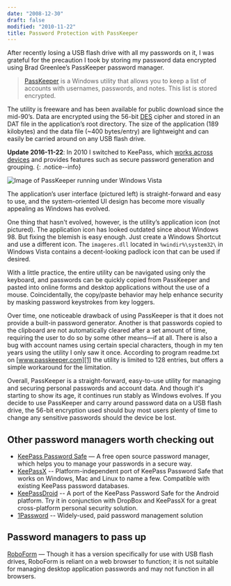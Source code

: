```yaml
---
date: "2008-12-30"
draft: false
modified: "2010-11-22"
title: Password Protection with PassKeeper
---
```

After recently losing a USB flash drive with all my passwords on it, I was grateful for the precaution I took by storing my password data encrypted using Brad Greenlee’s PassKeeper password manager.

> <a title="PassKeeper" href="http://www.passkeeper.com/">PassKeeper</a> is a Windows utility that allows you to keep a list of accounts with usernames, passwords, and notes. This list is stored encrypted.

The utility is freeware and has been available for public download since the mid-90’s. Data are encrypted using the 56-bit <a title="DES cipher" href="http://en.wikipedia.org/wiki/Data_Encryption_Standard" rel="nofollow">DES</a> cipher and stored in an DAT file in the application’s root directory. The size of the application (189 kilobytes) and the data file (~400 bytes/entry) are lightweight and can easily be carried around on any USB flash drive.

**Update 2016-11-22**: In 2010 I switched to KeePass, which [works across devices](/managing-passwords-across-devices/) and provides features such as secure password generation and grouping.
{: .notice--info}

<!--more-->

![Image of PassKeeper running under Windows Vista](//s3.amazonaws.com/images.habdas.org/passkeeper.png)

The application’s user interface (pictured left) is straight-forward and easy to use, and the system-oriented UI design has become more visually appealing as Windows has evolved.

One thing that hasn't evolved, however, is the utility’s application icon (not pictured). The application icon has looked outdated since about Windows 98. But fixing the blemish is easy enough. Just create a Windows Shortcut and use a different icon. The `imageres.dll` located in `%windir%\system32\` in Windows Vista contains a decent-looking padlock icon that can be used if desired.

With a little practice, the entire utility can be navigated using only the keyboard, and passwords can be quickly copied from PassKeeper and pasted into online forms and desktop applications without the use of a mouse. Coincidentally, the copy/paste behavior may help enhance security by masking password keystrokes from key loggers.

Over time, one noticeable drawback of using PassKeeper is that it does not provide a built-in password generator. Another is that passwords copied to the clipboard are not automatically cleared after a set amount of time, requiring the user to do so by some other means—if at all. There is also a bug with account names using certain special characters, though in my ten years using the utility I only saw it once. According to program readme.txt on [www.passkeeper.com][1] the utility is limited to 128 entries, but offers a simple workaround for the limitation.

Overall, PassKeeper is a straight-forward, easy-to-use utility for managing and securing personal passwords and account data. And though it's starting to show its age, it continues run stably as Windows evolves. If you decide to use PassKeeper and carry around password data on a USB flash drive, the 56-bit encryption used should buy most users plenty of time to change any sensitive passwords should the device be lost.

## Other password managers worth checking out

*   <a href="http://keepass.info/">KeePass Password Safe</a> — A free open source password manager, which helps you to manage your passwords in a secure way.
*   [KeePassX][2] -- Platform-independent port of KeePass Password Safe that works on Windows, Mac and Linux to name a few. Compatible with existing KeePass password databases.
*   [KeePassDroid][3] -- A port of the KeePass Password Safe for the Android platform. Try it in conjunction with DropBox and KeePassX for a great cross-platform personal security solution.
*   [1Password][5] -- Widely-used, paid password management solution

## Password managers to pass up

[RoboForm][4] — Though it has a version specifically for use with USB flash drives, RoboForm is reliant on a web browser to function; it is not suitable for managing desktop application passwords and may not function in all browsers.

 [1]: http://www.passkeeper.com
 [2]: http://www.keepassx.org/
 [3]: http://www.keepassdroid.com/
 [4]: http://www.roboform.com/ "RoboForm"
 [5]: https://agilebits.com/onepassword
